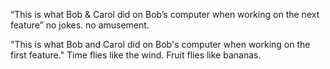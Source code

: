 
“This is what Bob & Carol did on Bob’s computer when working on the next feature”
no jokes. no amusement. 

"This is what Bob and Carol did on Bob's computer when working on the first feature." Time flies like the wind. Fruit flies like bananas.

